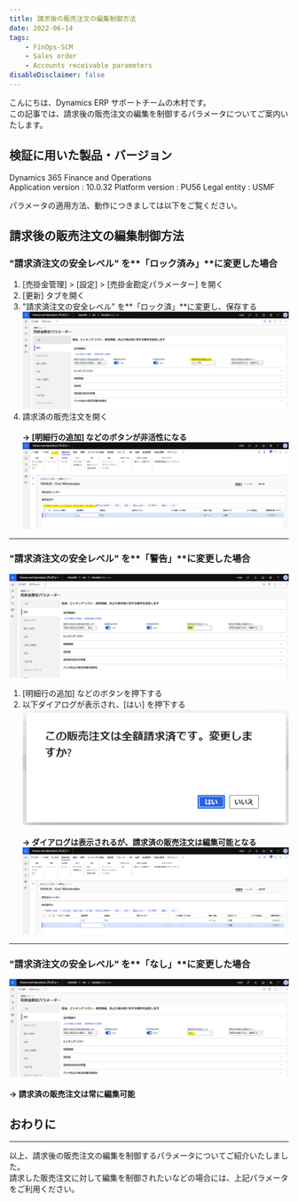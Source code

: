```yaml
---
title: 請求後の販売注文の編集制御方法
date: 2022-06-14
tags: 
    - FinOps-SCM
    - Sales order
    - Accounts receivable parameters
disableDisclaimer: false
---
```


こんにちは、Dynamics ERP サポートチームの木村です。  
この記事では、請求後の販売注文の編集を制御するパラメータについてご案内いたします。  

<!-- more -->
## 検証に用いた製品・バージョン
Dynamics 365 Finance and Operations      
Application version : 10.0.32
Platform version : PU56
Legal entity : USMF

パラメータの適用方法、動作につきましては以下をご覧ください。  

## 請求後の販売注文の編集制御方法
### "請求済注文の安全レベル" を**「ロック済み」**に変更した場合
1. [売掛金管理] > [設定] > [売掛金勘定パラメーター] を開く
1. [更新] タブを開く
1. "請求済注文の安全レベル" を**「ロック済」**に変更し、保存する
![](./restrict-so-edit/restrict-so-edit_1.png)
1. 請求済の販売注文を開く  </br></br>
**-> [明細行の追加] などのボタンが非活性になる**
![](./restrict-so-edit/restrict-so-edit_2.png)
***  

### "請求済注文の安全レベル" を**「警告」**に変更した場合
![](./restrict-so-edit/restrict-so-edit_3.png)
1. [明細行の追加] などのボタンを押下する
1. 以下ダイアログが表示され、[はい] を押下する  
![](./restrict-so-edit/restrict-so-edit_4.png)  </br></br>
**-> ダイアログは表示されるが、請求済の販売注文は編集可能となる**
![](./restrict-so-edit/restrict-so-edit_5.png)
***  

### "請求済注文の安全レベル" を**「なし」**に変更した場合
![](./restrict-so-edit/restrict-so-edit_6.png)</br></br>
**-> 請求済の販売注文は常に編集可能**

## おわりに
---
以上、請求後の販売注文の編集を制御するパラメータについてご紹介いたしました。  
請求した販売注文に対して編集を制御されたいなどの場合には、上記パラメータをご利用ください。
